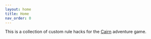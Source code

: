 ```yaml
---
layout: home
title: Home
nav_order: 0
---
```


This is a collection of custom rule hacks for the [Cairn](https://cairnrpg.com) adventure
game.

